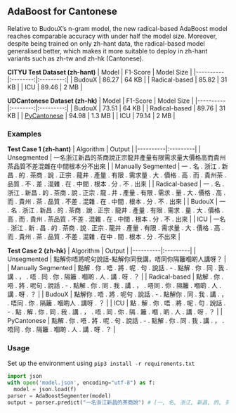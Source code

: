 ## AdaBoost for Cantonese

Relative to BudouX’s n-gram model, the new radical-based AdaBoost model reaches comparable accuracy with under half the model size. Moreover, despite being trained on only zh-hant data, the radical-based model generalised better, which makes it more suitable to deploy in zh-hant variants such as zh-tw and zh-hk (Cantonese).

**CITYU Test Dataset (zh-hant)**
| Model | F1-Score | Model Size |
|----------|:--------:|:---------:|
| BudouX  | 86.27  | 64 KB  |
| Radical-based  | 85.82  | 31 KB  |
| ICU | 89.46 | 2 MB |

**UDCantonese Dataset (zh-hk)**
| Model | F1-Score | Model Size |
|----------|:--------:|:---------:|
| BudouX  | 73.51  | 64 KB  |
| Radical-based  | 89.76  | 31 KB  |
| [PyCantonese](https://github.com/jacksonllee/pycantonese) | 94.98  | 1.3 MB  |
| ICU | 79.14 | 2 MB |

### Examples

**Test Case 1 (zh-hant)**
| Algorithm | Output |
|----------|:---------|
| Unsegmented | 一名浙江新昌的茶商說正宗龍井產量有限需求量大價格高而貴州茶品質不差混雜在中間根本分不出來 |
| Manually Segmented | 一 . 名 . 浙江 . 新昌 . 的 . 茶商 . 說 . 正宗 . 龍井 . 產量 . 有限 . 需求量 . 大 . 價格 . 高 . 而 . 貴州茶 . 品質 . 不 . 差 . 混雜 . 在 . 中間 . 根本 . 分 . 不 . 出來 |
| Radical-based | 一 . 名 . 浙江 . 新昌 . 的 . 茶商 . 說 . 正宗 . 龍 . 井 . 產量 . 有限 . 需求 . 量 . 大 . 價格 . 高 . 而 . 貴州 . 茶 . 品質 . 不差 . 混雜 . 在 . 中間 . 根本 . 分 . 不 . 出來 |
| BudouX | 一 . 名 . 浙江 . 新昌 . 的 . 茶商 . 說 . 正宗 . 龍井 . 產量 . 有限 . 需求 . 量 . 大 . 價格 . 高 . 而 . 貴州 . 茶品質 . 不差 . 混雜 . 在 . 中間 . 根本 . 分 . 不 . 出來 |
| ICU | 一名 . 浙江 . 新 . 昌 . 的 . 茶商 . 說 . 正宗 . 龍井 . 產量 . 有限 . 需求量 . 大 . 價格 . 高 . 而 . 貴州 . 茶 . 品質 . 不差 . 混雜 . 在中 . 間 . 根本 . 分 . 不出來 |

**Test Case 2 (zh-hk)**
| Algorithm | Output |
|----------|:---------|
| Unsegmented | 點解你唔將呢句說話-點解你同我講，唔同你隔籬嗰啲人講呀？ |
| Manually Segmented | 點解 . 你 . 唔 . 將 . 呢 . 句 . 說話 . - . 點解 . 你 . 同 . 我 . 講 . ， . 唔 . 同 . 你 . 隔籬 . 嗰啲 . 人 . 講 . 呀 . ？ |
| Radical-based | 點解 . 你 . 唔 . 將 . 呢句 . 說話 . - . 點解 . 你 . 同 . 我 . 講 . ， . 唔同 . 你 . 隔籬 . 嗰啲 . 人 . 講 . 呀 . ？ |
| BudouX | 點解你 . 唔 . 將 . 呢句 . 說話 . - . 點解你 . 同 . 我 . 講 . ， . 唔同 . 你 . 隔籬 . 嗰啲人 . 講呀 . ？ |
| ICU | 點 . 解 . 你 . 唔 . 將 . 呢 . 句 . 說話 . - . 點 . 解 . 你 . 同 . 我 . 講 . ， . 唔 . 同 . 你 . 隔 . 籬 . 嗰 . 啲 . 人 . 講 . 呀 . ？ |
| PyCantonese | 點解 . 你 . 唔 . 將 . 呢 . 句 . 說話 . - . 點解 . 你 . 同 . 我 . 講 . ， . 唔同 . 你 . 隔籬 . 嗰啲 . 人 . 講 . 呀 . ？ |

### Usage

Set up the environment using ```pip3 install -r requirements.txt```

```python
import json
with open('model.json', encoding="utf-8") as f:
  model = json.load(f)
parser = AdaBoostSegmenter(model)
output = parser.predict("一名浙江新昌的茶商說") # [一, 名, 浙江, 新昌, 的, 茶商, 說]
```